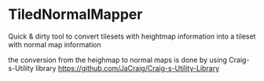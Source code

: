 # TiledNormalMapper
Quick &amp; dirty tool to convert tilesets with heightmap information into a tileset with normal map information

the conversion from the heighmap to normal maps is done by using Craig-s-Utility library https://github.com/JaCraig/Craig-s-Utility-Library

